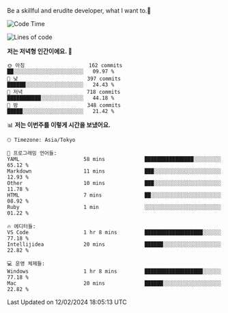 Be a skillful and erudite developer, what I want to.👶

<!--START_SECTION:waka-->
![Code Time](http://img.shields.io/badge/Code%20Time-431%20hrs%207%20mins-blue)

![Lines of code](https://img.shields.io/badge/%EC%A0%80%EB%8A%94%20%EC%97%AC%ED%83%9C%EA%B9%8C%EC%A7%80%20-756.5%20thousand%20%EC%A4%84%EC%9D%98%20%EC%BD%94%EB%93%9C%EB%A5%BC%20%EC%9E%91%EC%84%B1%ED%96%88%EC%96%B4%EC%9A%94.-blue)

**저는 저녁형 인간이에요. 🦉** 

```text
🌞 아침                     162 commits         ██░░░░░░░░░░░░░░░░░░░░░░░   09.97 % 
🌆 낮　                     397 commits         ██████░░░░░░░░░░░░░░░░░░░   24.43 % 
🌃 저녁                     718 commits         ███████████░░░░░░░░░░░░░░   44.18 % 
🌙 밤　                     348 commits         █████░░░░░░░░░░░░░░░░░░░░   21.42 % 
```


📊 **저는 이번주를 이렇게 시간을 보냈어요.** 

```text
🕑︎ Timezone: Asia/Tokyo

💬 프로그래밍 언어들: 
YAML                     58 mins             ████████████████░░░░░░░░░   65.12 % 
Markdown                 11 mins             ███░░░░░░░░░░░░░░░░░░░░░░   12.93 % 
Other                    10 mins             ███░░░░░░░░░░░░░░░░░░░░░░   11.78 % 
HTML                     7 mins              ██░░░░░░░░░░░░░░░░░░░░░░░   08.92 % 
Ruby                     1 min               ░░░░░░░░░░░░░░░░░░░░░░░░░   01.22 % 

🔥 에디터들: 
VS Code                  1 hr 8 mins         ███████████████████░░░░░░   77.18 % 
Intellijidea             20 mins             ██████░░░░░░░░░░░░░░░░░░░   22.82 % 

💻 운영 체제들: 
Windows                  1 hr 8 mins         ███████████████████░░░░░░   77.18 % 
Mac                      20 mins             ██████░░░░░░░░░░░░░░░░░░░   22.82 % 
```


 Last Updated on 12/02/2024 18:05:13 UTC
<!--END_SECTION:waka-->
